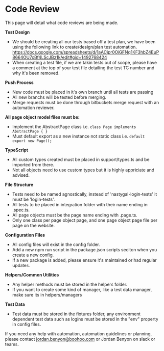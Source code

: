 # Code Review
This page will detail what code reviews are being made.

**Test Design**

* We should be creating all our tests based off a test plan, we have been using the following link to create/design/plan test automation. https://docs.google.com/spreadsheets/d/1aACipr0OiGFNq1KF3hbZ4EuP8664OU7cBf4LScJBz1k/edit#gid=1492768424
* When creating a test file, if we are takin tests out of scope, please have a comment at the top of your test file detailing the test TC number and why it's been removed.

**Push Process**

* New code must be placed in it's own branch until all tests are passing
* All new branchs will be tested before merging.
* Merge requests must be done through bitbuckets merge request with an automation reviewer.  

**All page object model files must be:**

* Implement the AbstractPage class i.e. ```class Page implements AbstractPage { }```  
* Must default export as a new instance not static class i.e. ```default export new Page();```  

**TypeScript**

* All custom types created must be placed in support/types.ts and be imported from there.  
* Not all objects need to use custom types but it is highly appriciate and advised.  

**File Structure**

* Tests need to be named agnostically, instead of 'nastygal-login-tests' it must be 'login-tests'.  
* All tests to be placed in integration folder with their name ending in .spec.ts.  
* All page objects must be the page name ending with .page.ts.  
* Only one class per page object page, and one page object page file per page on the website.  


**Configuration Files**

* All config files will exist in the config folder.   
* Add a new npm run script in the package.json scripts seciton when you create a new config.  
* If a new package is added, please ensure it's maintained or had regular updates.  

**Helpers/Common Utilities**

* Any helper methods must be stored in the helpers folder.  
* If you want to create some kind of manager, like a test data manager, make sure its in helpers/managers  


**Test Data**

* Test data must be stored in the fixtures folder, any environment dependent test data such as logins must be stored in the "env" property in config files.

If you need any help with automation, automation guidelines or planning, please contact jordan.benyon@boohoo.com or Jordan Benyon on slack or teams.